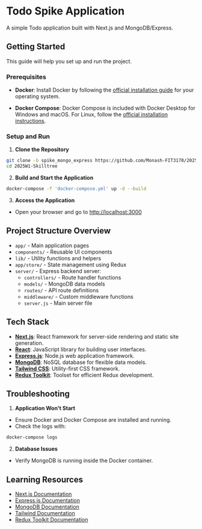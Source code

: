 # Todo Spike Application

A simple Todo application built with Next.js and MongoDB/Express.

## Getting Started

This guide will help you set up and run the project.

### Prerequisites

- **Docker**: Install Docker by following the [official installation guide](https://docs.docker.com/get-docker/) for your operating system.

- **Docker Compose**: Docker Compose is included with Docker Desktop for Windows and macOS. For Linux, follow the [official installation instructions](https://docs.docker.com/compose/install/).

### Setup and Run

1. **Clone the Repository**

```bash
git clone -b spike_mongo_express https://github.com/Monash-FIT3170/2025W1-Skilltree
cd 2025W1-Skilltree
```

2. **Build and Start the Application**

```bash
docker-compose -f 'docker-compose.yml' up -d --build
```

3. **Access the Application**

- Open your browser and go to [http://localhost:3000](http://localhost:3000)

## Project Structure Overview

- `app/` - Main application pages
- `components/` - Reusable UI components
- `lib/` - Utility functions and helpers
- `app/store/` - State management using Redux
- `server/` - Express backend server:
  - `controllers/` - Route handler functions
  - `models/` - MongoDB data models
  - `routes/` - API route definitions
  - `middleware/` - Custom middleware functions
  - `server.js` - Main server file

## Tech Stack

- **[Next.js](https://nextjs.org/)**: React framework for server-side rendering and static site generation.
- **[React](https://reactjs.org/)**: JavaScript library for building user interfaces.
- **[Express.js](https://expressjs.com/)**: Node.js web application framework.
- **[MongoDB](https://www.mongodb.com/)**: NoSQL database for flexible data models.
- **[Tailwind CSS](https://tailwindcss.com/)**: Utility-first CSS framework.
- **[Redux Toolkit](https://redux-toolkit.js.org/)**: Toolset for efficient Redux development.

## Troubleshooting

1. **Application Won't Start**

- Ensure Docker and Docker Compose are installed and running.
- Check the logs with:

```bash
docker-compose logs
```

2. **Database Issues**

- Verify MongoDB is running inside the Docker container.

## Learning Resources

- [Next.js Documentation](https://nextjs.org/docs)
- [Express.js Documentation](https://expressjs.com/)
- [MongoDB Documentation](https://docs.mongodb.com/)
- [Tailwind Documentation](https://tailwindcss.com/docs)
- [Redux Toolkit Documentation](https://redux-toolkit.js.org/introduction/getting-started)
